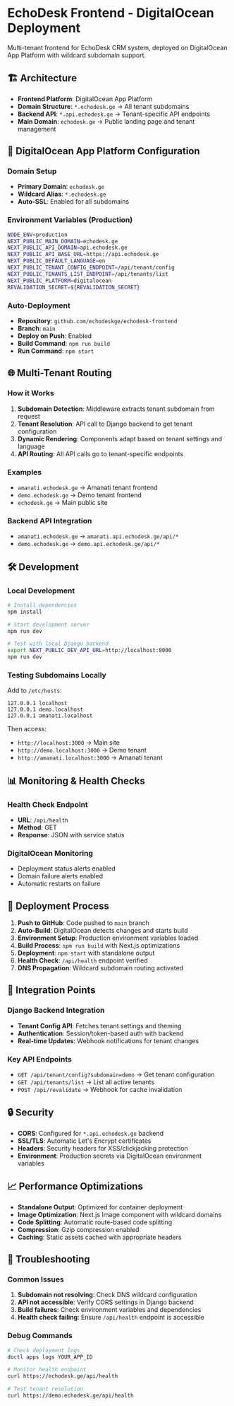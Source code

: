 # EchoDesk Frontend - DigitalOcean Deployment

Multi-tenant frontend for EchoDesk CRM system, deployed on DigitalOcean App Platform with wildcard subdomain support.

## 🏗️ Architecture

- **Frontend Platform**: DigitalOcean App Platform
- **Domain Structure**: `*.echodesk.ge` → All tenant subdomains
- **Backend API**: `*.api.echodesk.ge` → Tenant-specific API endpoints
- **Main Domain**: `echodesk.ge` → Public landing page and tenant management

## 🚀 DigitalOcean App Platform Configuration

### Domain Setup
- **Primary Domain**: `echodesk.ge`
- **Wildcard Alias**: `*.echodesk.ge`
- **Auto-SSL**: Enabled for all subdomains

### Environment Variables (Production)
```bash
NODE_ENV=production
NEXT_PUBLIC_MAIN_DOMAIN=echodesk.ge
NEXT_PUBLIC_API_DOMAIN=api.echodesk.ge
NEXT_PUBLIC_API_BASE_URL=https://api.echodesk.ge
NEXT_PUBLIC_DEFAULT_LANGUAGE=en
NEXT_PUBLIC_TENANT_CONFIG_ENDPOINT=/api/tenant/config
NEXT_PUBLIC_TENANTS_LIST_ENDPOINT=/api/tenants/list
NEXT_PUBLIC_PLATFORM=digitalocean
REVALIDATION_SECRET=${REVALIDATION_SECRET}
```

### Auto-Deployment
- **Repository**: `github.com/echodeskge/echodesk-frontend`
- **Branch**: `main`
- **Deploy on Push**: Enabled
- **Build Command**: `npm run build`
- **Run Command**: `npm start`

## 🌐 Multi-Tenant Routing

### How it Works
1. **Subdomain Detection**: Middleware extracts tenant subdomain from request
2. **Tenant Resolution**: API call to Django backend to get tenant configuration
3. **Dynamic Rendering**: Components adapt based on tenant settings and language
4. **API Routing**: All API calls go to tenant-specific endpoints

### Examples
- `amanati.echodesk.ge` → Amanati tenant frontend
- `demo.echodesk.ge` → Demo tenant frontend
- `echodesk.ge` → Main public site

### Backend API Integration
- `amanati.echodesk.ge` → `amanati.api.echodesk.ge/api/*`
- `demo.echodesk.ge` → `demo.api.echodesk.ge/api/*`

## 🛠️ Development

### Local Development
```bash
# Install dependencies
npm install

# Start development server
npm run dev

# Test with local Django backend
export NEXT_PUBLIC_DEV_API_URL=http://localhost:8000
npm run dev
```

### Testing Subdomains Locally
Add to `/etc/hosts`:
```
127.0.0.1 localhost
127.0.0.1 demo.localhost
127.0.0.1 amanati.localhost
```

Then access:
- `http://localhost:3000` → Main site
- `http://demo.localhost:3000` → Demo tenant
- `http://amanati.localhost:3000` → Amanati tenant

## 📊 Monitoring & Health Checks

### Health Check Endpoint
- **URL**: `/api/health`
- **Method**: GET
- **Response**: JSON with service status

### DigitalOcean Monitoring
- Deployment status alerts enabled
- Domain failure alerts enabled
- Automatic restarts on failure

## 🔄 Deployment Process

1. **Push to GitHub**: Code pushed to `main` branch
2. **Auto-Build**: DigitalOcean detects changes and starts build
3. **Environment Setup**: Production environment variables loaded
4. **Build Process**: `npm run build` with Next.js optimizations
5. **Deployment**: `npm start` with standalone output
6. **Health Check**: `/api/health` endpoint verified
7. **DNS Propagation**: Wildcard subdomain routing activated

## 🔗 Integration Points

### Django Backend Integration
- **Tenant Config API**: Fetches tenant settings and theming
- **Authentication**: Session/token-based auth with backend
- **Real-time Updates**: Webhook notifications for tenant changes

### Key API Endpoints
- `GET /api/tenant/config?subdomain=demo` → Get tenant configuration
- `GET /api/tenants/list` → List all active tenants
- `POST /api/revalidate` → Webhook for cache invalidation

## 🔒 Security

- **CORS**: Configured for `*.api.echodesk.ge` backend
- **SSL/TLS**: Automatic Let's Encrypt certificates
- **Headers**: Security headers for XSS/clickjacking protection
- **Environment**: Production secrets via DigitalOcean environment variables

## 📈 Performance Optimizations

- **Standalone Output**: Optimized for container deployment
- **Image Optimization**: Next.js Image component with wildcard domains
- **Code Splitting**: Automatic route-based code splitting
- **Compression**: Gzip compression enabled
- **Caching**: Static assets cached with appropriate headers

## 🚨 Troubleshooting

### Common Issues
1. **Subdomain not resolving**: Check DNS wildcard configuration
2. **API not accessible**: Verify CORS settings in Django backend
3. **Build failures**: Check environment variables and dependencies
4. **Health check failing**: Ensure `/api/health` endpoint is accessible

### Debug Commands
```bash
# Check deployment logs
doctl apps logs YOUR_APP_ID

# Monitor health endpoint
curl https://echodesk.ge/api/health

# Test tenant resolution
curl https://demo.echodesk.ge/api/health
```
